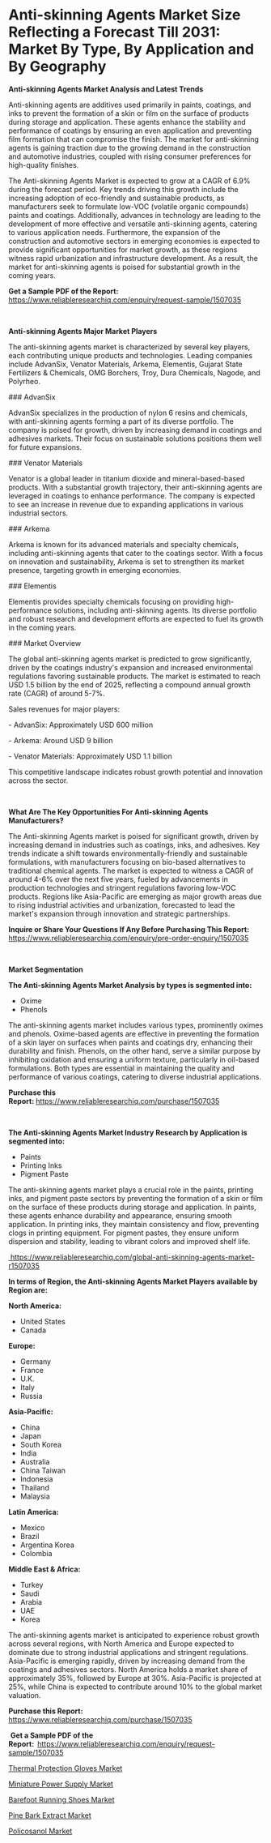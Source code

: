 <p><h1>Anti-skinning Agents Market Size Reflecting a Forecast Till 2031: Market By Type, By Application and By Geography</h1></p><p><strong>Anti-skinning Agents Market Analysis and Latest Trends</strong></p>
<p><p>Anti-skinning agents are additives used primarily in paints, coatings, and inks to prevent the formation of a skin or film on the surface of products during storage and application. These agents enhance the stability and performance of coatings by ensuring an even application and preventing film formation that can compromise the finish. The market for anti-skinning agents is gaining traction due to the growing demand in the construction and automotive industries, coupled with rising consumer preferences for high-quality finishes.</p><p>The Anti-skinning Agents Market is expected to grow at a CAGR of 6.9% during the forecast period. Key trends driving this growth include the increasing adoption of eco-friendly and sustainable products, as manufacturers seek to formulate low-VOC (volatile organic compounds) paints and coatings. Additionally, advances in technology are leading to the development of more effective and versatile anti-skinning agents, catering to various application needs. Furthermore, the expansion of the construction and automotive sectors in emerging economies is expected to provide significant opportunities for market growth, as these regions witness rapid urbanization and infrastructure development. As a result, the market for anti-skinning agents is poised for substantial growth in the coming years.</p></p>
<p><strong>Get a Sample PDF of the Report:&nbsp;</strong> <a href="https://www.reliableresearchiq.com/enquiry/request-sample/1507035">https://www.reliableresearchiq.com/enquiry/request-sample/1507035</a></p>
<p>&nbsp;</p>
<p><strong>Anti-skinning Agents Major Market Players</strong></p>
<p><p>The anti-skinning agents market is characterized by several key players, each contributing unique products and technologies. Leading companies include AdvanSix, Venator Materials, Arkema, Elementis, Gujarat State Fertilizers & Chemicals, OMG Borchers, Troy, Dura Chemicals, Nagode, and Polyrheo.</p><p>### AdvanSix</p><p>AdvanSix specializes in the production of nylon 6 resins and chemicals, with anti-skinning agents forming a part of its diverse portfolio. The company is poised for growth, driven by increasing demand in coatings and adhesives markets. Their focus on sustainable solutions positions them well for future expansions.</p><p>### Venator Materials</p><p>Venator is a global leader in titanium dioxide and mineral-based-based products. With a substantial growth trajectory, their anti-skinning agents are leveraged in coatings to enhance performance. The company is expected to see an increase in revenue due to expanding applications in various industrial sectors.</p><p>### Arkema</p><p>Arkema is known for its advanced materials and specialty chemicals, including anti-skinning agents that cater to the coatings sector. With a focus on innovation and sustainability, Arkema is set to strengthen its market presence, targeting growth in emerging economies.</p><p>### Elementis</p><p>Elementis provides specialty chemicals focusing on providing high-performance solutions, including anti-skinning agents. Its diverse portfolio and robust research and development efforts are expected to fuel its growth in the coming years.</p><p>### Market Overview</p><p>The global anti-skinning agents market is predicted to grow significantly, driven by the coatings industry's expansion and increased environmental regulations favoring sustainable products. The market is estimated to reach USD 1.5 billion by the end of 2025, reflecting a compound annual growth rate (CAGR) of around 5-7%.</p><p>Sales revenues for major players:</p><p>- AdvanSix: Approximately USD 600 million</p><p>- Arkema: Around USD 9 billion</p><p>- Venator Materials: Approximately USD 1.1 billion</p><p>This competitive landscape indicates robust growth potential and innovation across the sector.</p></p>
<p>&nbsp;</p>
<p><strong>What Are The Key Opportunities For Anti-skinning Agents Manufacturers?</strong></p>
<p><p>The Anti-skinning Agents market is poised for significant growth, driven by increasing demand in industries such as coatings, inks, and adhesives. Key trends indicate a shift towards environmentally-friendly and sustainable formulations, with manufacturers focusing on bio-based alternatives to traditional chemical agents. The market is expected to witness a CAGR of around 4-6% over the next five years, fueled by advancements in production technologies and stringent regulations favoring low-VOC products. Regions like Asia-Pacific are emerging as major growth areas due to rising industrial activities and urbanization, forecasted to lead the market's expansion through innovation and strategic partnerships.</p></p>
<p><strong>Inquire or Share Your Questions If Any Before Purchasing This Report:</strong> <a href="https://www.reliableresearchiq.com/enquiry/pre-order-enquiry/1507035">https://www.reliableresearchiq.com/enquiry/pre-order-enquiry/1507035</a></p>
<p>&nbsp;</p>
<p><strong>Market Segmentation</strong></p>
<p><strong>The Anti-skinning Agents Market Analysis by types is segmented into:</strong></p>
<p><ul><li>Oxime</li><li>Phenols</li></ul></p>
<p><p>The anti-skinning agents market includes various types, prominently oximes and phenols. Oxime-based agents are effective in preventing the formation of a skin layer on surfaces when paints and coatings dry, enhancing their durability and finish. Phenols, on the other hand, serve a similar purpose by inhibiting oxidation and ensuring a uniform texture, particularly in oil-based formulations. Both types are essential in maintaining the quality and performance of various coatings, catering to diverse industrial applications.</p></p>
<p><strong>Purchase this Report:&nbsp;</strong><a href="https://www.reliableresearchiq.com/purchase/1507035">https://www.reliableresearchiq.com/purchase/1507035</a></p>
<p>&nbsp;</p>
<p><strong>The Anti-skinning Agents Market Industry Research by Application is segmented into:</strong></p>
<p><ul><li>Paints</li><li>Printing Inks</li><li>Pigment Paste</li></ul></p>
<p><p>The anti-skinning agents market plays a crucial role in the paints, printing inks, and pigment paste sectors by preventing the formation of a skin or film on the surface of these products during storage and application. In paints, these agents enhance durability and appearance, ensuring smooth application. In printing inks, they maintain consistency and flow, preventing clogs in printing equipment. For pigment pastes, they ensure uniform dispersion and stability, leading to vibrant colors and improved shelf life.</p></p>
<p><a href="https://www.reliableresearchiq.com/global-anti-skinning-agents-market-r1507035">&nbsp;https://www.reliableresearchiq.com/global-anti-skinning-agents-market-r1507035</a></p>
<p><strong>In terms of Region, the Anti-skinning Agents Market Players available by Region are:</strong></p>
<p>
    <p> <strong> North America: </strong>
        <ul>
            <li>United States</li>
            <li>Canada</li>
        </ul>
        </p> 
    <p> <strong> Europe: </strong>
        <ul>
            <li>Germany</li>
            <li>France</li>
            <li>U.K.</li>
            <li>Italy</li>
            <li>Russia</li>
        </ul>
        </p> 
    <p> <strong> Asia-Pacific: </strong>
        <ul>
            <li>China</li>
            <li>Japan</li>
            <li>South Korea</li>
            <li>India</li>
            <li>Australia</li>
            <li>China Taiwan</li>
            <li>Indonesia</li>
            <li>Thailand</li>
            <li>Malaysia</li>
        </ul>
        </p> 
    <p> <strong> Latin America: </strong>
        <ul>
            <li>Mexico</li>
            <li>Brazil</li>
            <li>Argentina Korea</li>
            <li>Colombia</li>
        </ul>
        </p> 
    <p> <strong> Middle East & Africa: </strong>
        <ul>
            <li>Turkey</li>
            <li>Saudi</li>
            <li>Arabia</li>
            <li>UAE</li>
            <li>Korea</li>
        </ul>
    </p>
    </p>
<p><p>The anti-skinning agents market is anticipated to experience robust growth across several regions, with North America and Europe expected to dominate due to strong industrial applications and stringent regulations. Asia-Pacific is emerging rapidly, driven by increasing demand from the coatings and adhesives sectors. North America holds a market share of approximately 35%, followed by Europe at 30%. Asia-Pacific is projected at 25%, while China is expected to contribute around 10% to the global market valuation.</p></p>
<p><strong>Purchase this Report: </strong><a href="https://www.reliableresearchiq.com/purchase/1507035">https://www.reliableresearchiq.com/purchase/1507035</a></p>
<p>&nbsp;<strong>Get a Sample PDF of the Report:&nbsp;&nbsp;</strong><a href="https://www.reliableresearchiq.com/enquiry/request-sample/1507035">https://www.reliableresearchiq.com/enquiry/request-sample/1507035</a></p>
<p><strong></strong></p>
<p><p><a href="https://medium.com/@kathyjacobs587/driving-factors-behind-the-thermal-protection-gloves-market-trends-applications-and-regional-8a1e6d66967f?postPublishedType=repub">Thermal Protection Gloves Market</a></p><p><a href="https://medium.com/@kathyjacobs587/analyzing-key-drivers-in-the-miniature-power-supply-market-market-trends-and-future-outlook-for-0ae71c1ac682?postPublishedType=repub">Miniature Power Supply Market</a></p><p><a href="https://issuu.com/reportprime-2/docs/barefoot-running-shoes-market-size-_b5d8ee40ec7230">Barefoot Running Shoes Market</a></p><p><a href="https://www.linkedin.com/pulse/global-pine-bark-extract-market-focus-application-end-use-ywrke?trackingId=E%2BXSBaJmScWbBFPw4JseXQ%3D%3D">Pine Bark Extract Market</a></p><p><a href="https://www.linkedin.com/pulse/global-policosanol-market-size-trends-analysis-regional-outlook-bcp1f?trackingId=pdWT8ZWIRY%2BL54M1dz8I5w%3D%3D">Policosanol Market</a></p></p>
